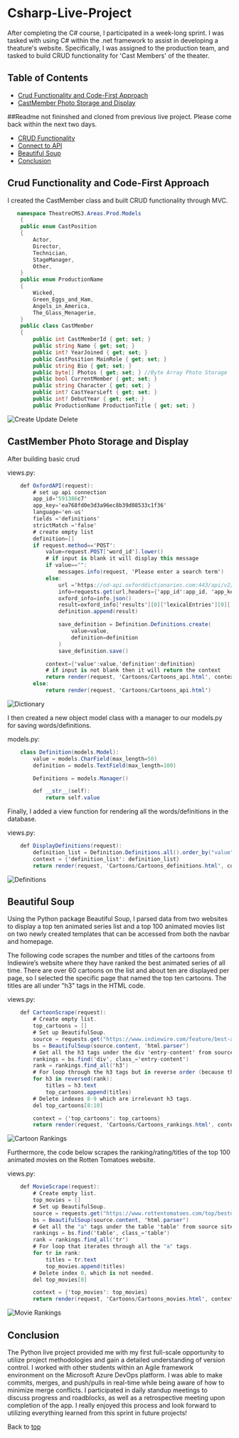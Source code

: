 # Csharp-Live-Project
After completing the C# course, I participated in a week-long sprint. I was tasked with using C# within the .net framework to assist in developing a theature's website. Specifically, I was assigned to the production team, and tasked to build CRUD functionality for 'Cast Members' of the theater. 

## Table of Contents
- [Crud Functionality and Code-First Approach](#Crud-Functionality-and-Code-First-Approach)
- [CastMember Photo Storage and Display](#CastMember-Photo-Storage-and-Display)

##Readme not fininshed and cloned from previous live project. Please come back within the next two days.

- [CRUD Functionality](#CRUD-Functionality)
- [Connect to API](#Connect-to-API)
- [Beautiful Soup](#Beautiful-Soup)
- [Conclusion](#Conclusion)

## Crud Functionality and Code-First Approach
I created the CastMember class and built CRUD functionality through MVC. 
```cs
   namespace TheatreCMS3.Areas.Prod.Models
    {
    public enum CastPosition
    {
        Actor,
        Director,
        Technician,
        StageManager,
        Other,
    }
    public enum ProductionName
    {
        Wicked,
        Green_Eggs_and_Ham,
        Angels_in_America,
        The_Glass_Menagerie,
    }
    public class CastMember
    {
        public int CastMemberId { get; set; }
        public string Name { get; set; }
        public int? YearJoined { get; set; }
        public CastPosition MainRole { get; set; }
        public string Bio { get; set; }
        public byte[] Photos { get; set; } //Byte Array Photo Storage
        public bool CurrentMember { get; set; }
        public string Character { get; set; }
        public int? CastYearsLeft { get; set; }
        public int? DebutYear { get; set; }
        public ProductionName ProductionTitle { get; set; }
```

![Create Update Delete](/GIFs/CreateUpdateDelete.gif)

## CastMember Photo Storage and Display
After building basic crud 

views.py:
```cs
    def OxfordAPI(request):
        # set up api connection
        app_id='591386c7'
        app_key='ea768fd0e3d3a96ec8b39d08533c1f36'
        language='en-us'
        fields ='definitions'
        strictMatch ='false'
        # create empty list
        definition=[]
        if request.method=='POST':
            value=request.POST['word_id'].lower()
            # if input is blank it will display this message
            if value=="":
                messages.info(request, 'Please enter a search term')
            else:
                url ='https://od-api.oxforddictionaries.com:443/api/v2/entries/' + language + '/' + value + '?fields=' + fields + '&strictMatch=' + strictMatch;
                info=requests.get(url,headers={'app_id':app_id, 'app_key':app_key})
                oxford_info=info.json()
                result=oxford_info['results'][0]['lexicalEntries'][0]['entries'][0]['senses'][0]['definitions'][0]
                definition.append(result)

                save_definition = Definition.Definitions.create(
                    value=value,
                    definition=definition
                )
                save_definition.save()

            context={'value':value,'definition':definition}
            # if input is not blank then it will return the context
            return render(request, 'Cartoons/Cartoons_api.html', context)
        else:
            return render(request, 'Cartoons/Cartoons_api.html')
```
![Dictionary](/Images/Dictionary.png)

I then created a new object model class with a manager to our models.py for saving words/definitions.

models.py:
```cs
    class Definition(models.Model):
        value = models.CharField(max_length=50)
        definition = models.TextField(max_length=100)

        Definitions = models.Manager()

        def __str__(self):
            return self.value
```
Finally, I added a view function for rendering all the words/definitions in the database.

views.py:
```cs
    def DisplayDefinitions(request):
        definition_list = Definition.Definitions.all().order_by("value")
        context = {'definition_list': definition_list}
        return render(request, 'Cartoons/Cartoons_definitions.html', context)
```

![Definitions](/Images/Definitions.png)

## Beautiful Soup
Using the Python package Beautiful Soup, I parsed data from two websites to display a top ten animated series list and a top 100 animated movies list on two newly created templates that can be accessed from both the navbar and homepage.

The following code scrapes the number and titles of the cartoons from Indiewire’s website where they have ranked the best animated series of all time. There are over 60 cartoons on the list and about ten are displayed per page, so I selected the specific page that named the top ten cartoons. The titles are all under "h3" tags in the HTML code.

views.py:
```cs
    def CartoonScrape(request):
        # Create empty list.
        top_cartoons = []
        # Set up BeautifulSoup.
        source = requests.get("https://www.indiewire.com/feature/best-animated-series-all-time-cartoons-anime-tv-1202021835/5/")
        bs = BeautifulSoup(source.content, 'html.parser')
        # Get all the h3 tags under the div 'entry-content' from source site.
        rankings = bs.find('div', class_='entry-content')
        rank = rankings.find_all('h3')
        # For loop through the h3 tags but in reverse order (because they are displayed reversed on the source page).
        for h3 in reversed(rank):
            titles = h3.text
            top_cartoons.append(titles)
        # Delete indexes 8-9 which are irrelevant h3 tags.
        del top_cartoons[8:10]

        context = {'top_cartoons': top_cartoons}
        return render(request, 'Cartoons/Cartoons_rankings.html', context)
```
![Cartoon Rankings](/Images/Rankings_Cartoons.png)

Furthermore, the code below scrapes the ranking/rating/titles of the top 100 animated movies on the Rotten Tomatoes website.

views.py:
```cs
    def MovieScrape(request):
        # Create empty list.
        top_movies = []
        # Set up BeautifulSoup.
        source = requests.get("https://www.rottentomatoes.com/top/bestofrt/top_100_animation_movies/")
        bs = BeautifulSoup(source.content, 'html.parser')
        # Get all the "a" tags under the table 'table' from source site.
        rankings = bs.find('table', class_='table')
        rank = rankings.find_all('tr')
        # For loop that iterates through all the "a" tags.
        for tr in rank:
            titles = tr.text
            top_movies.append(titles)
        # Delete index 0, which is not needed.
        del top_movies[0]

        context = {'top_movies': top_movies}
        return render(request, 'Cartoons/Cartoons_movies.html', context)
```
![Movie Rankings](/Images/Rankings_Movies.png)

## Conclusion
The Python live project provided me with my first full-scale opportunity to utilize project methodologies and gain a detailed understanding of version control. I worked with other students within an Agile framework environment on the Microsoft Azure DevOps platform. I was able to make commits, merges, and push/pulls in real-time while being aware of how to minimize merge conflicts. I participated in daily standup meetings to discuss progress and roadblocks, as well as a retrospective meeting upon completion of the app. I really enjoyed this process and look forward to utilizing everything learned from this sprint in future projects!

Back to [top](#Csharp-Live-Project)

